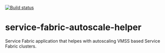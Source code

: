 [![Build status](https://ci.appveyor.com/api/projects/status/9ygqxfgcckkkc6mp/branch/master?svg=true)](https://ci.appveyor.com/project/prashantbhutani90/service-fabric-autoscale-helper/branch/stateless?svg=true)

# service-fabric-autoscale-helper
Service Fabric application that helpes with autoscaling VMSS based Service Fabric clusters.
